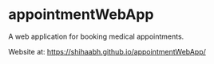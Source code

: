 # appointmentWebApp
A web application for booking medical appointments.

Website at: https://shihaabh.github.io/appointmentWebApp/
